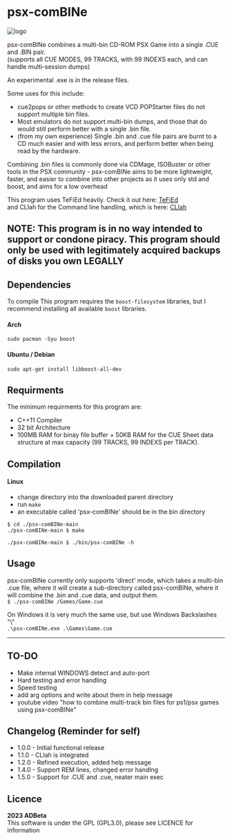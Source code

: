 ﻿# psx-comBINe

![logo](https://github.com/ADBeta/psx-comBINe/blob/main/psx-comBINe.jpg)

psx-comBINe combines a multi-bin CD-ROM PSX Game into a single .CUE and .BIN pair.  
(supports all CUE MODES, 99 TRACKS, with 99 INDEXS each, and can handle multi-session
dumps)

An experimental .exe is in the release files.  

Some uses for this include:
* cue2pops or other methods to create VCD POPStarter files do not support multiple
bin files.
* Most emulators do not support multi-bin dumps, and those that do would still
perform better with a single .bin file.
* (from my own experience) Single .bin and .cue file pairs are burnt to a CD much
easier and with less errors, and perform better when being read by the hardware.

Combining .bin files is commonly done via CDMage, ISOBuster or other tools in the 
PSX community - psx-comBINe aims to be more lightweight, faster, and easier to
combine into other projects as it uses only std and boost, and aims for a low overhead  

This program uses TeFiEd heavily. Check it out here: [TeFiEd](https://github.com/ADBeta/TeFiEd)  
and CLIah for the Command line handling, which is here: [CLIah](https://github.com/ADBeta/CLIah)  

<b> NOTE: This program is in no way intended to support or condone piracy. This program
should only be used with legitimately acquired backups of disks you own LEGALLY </b>  
----
## Dependencies
To compile This program requires the `boost-filesystem` libraries, but I recommend 
installing all available `boost` libraries.  

#### Arch
`sudo pacman -Syu boost`  
#### Ubuntu / Debian
`sudo apt-get install libboost-all-dev`  

## Requirments
The minimum requirments for this program are:  
* C++11 Compiler
* 32 bit Architecture
* 100MB RAM for binay file buffer + 50KB RAM for the CUE Sheet data structure at 
max capacity (99 TRACKS, 99 INDEXS per TRACK).

## Compilation
#### Linux
- change directory into the downloaded parent directory
- run `make`
- an executable called 'psx-comBINe' should be in the bin directory

```
$ cd ./psx-comBINe-main
./psx-comBINe-main $ make

./psx-comBINe-main $ ./bin/psx-comBINe -h
```

## Usage
psx-comBINe currently only supports 'direct' mode, which takes a multi-bin .cue file,
where it will create a sub-directory called psx-comBINe, where it will combine the
.bin and .cue data, and output them.  
`$ ./psx-comBINe /Games/Game.cue`  

On Windows it is very much the same use, but use Windows Backslashes "\\"  
`.\psx-comBINe.exe .\Games\Game.cue`  

----
## TO-DO
* Make internal WINDOWS detect and auto-port
* Hard testing and error handling
* Speed testing
* add arg options and write about them in help message
* youtube video "how to combine multi-track bin files for ps1/psx games using psx-comBINe"

## Changelog (Reminder for self)
* 1.0.0 - Initial functional release
* 1.1.0 - CLIah is integrated
* 1.2.0 - Refined execution, added help message
* 1.4.0 - Support REM lines, changed error handlng
* 1.5.0 - Support for .CUE and .cue, neater main exec

## Licence
<b> 2023 ADBeta </b>  
This software is under the GPL (GPL3.0), please see LICENCE for information
